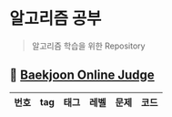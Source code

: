 # 알고리즘 공부
> 알고리즘 학습을 위한 Repository
## 🧷 [Baekjoon Online Judge](https://www.acmicpc.net/)
|번호|tag|태그|레벨|문제|코드|
|:-:|:-:|:-:|:-:|:-:|:-:|
